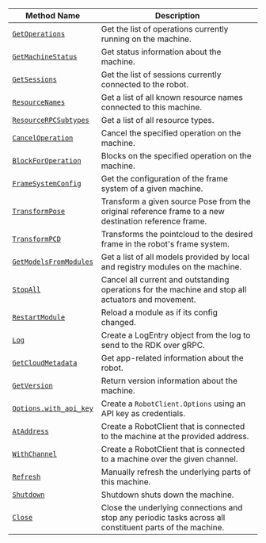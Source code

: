 <!-- prettier-ignore -->
| Method Name | Description |
| ----------- | ----------- |
| [`GetOperations`](/dev/reference/apis/robot/#getoperations) | Get the list of operations currently running on the machine. |
| [`GetMachineStatus`](/dev/reference/apis/robot/#getmachinestatus) | Get status information about the machine. |
| [`GetSessions`](/dev/reference/apis/robot/#getsessions) | Get the list of sessions currently connected to the robot. |
| [`ResourceNames`](/dev/reference/apis/robot/#resourcenames) | Get a list of all known resource names connected to this machine. |
| [`ResourceRPCSubtypes`](/dev/reference/apis/robot/#resourcerpcsubtypes) | Get a list of all resource types. |
| [`CancelOperation`](/dev/reference/apis/robot/#canceloperation) | Cancel the specified operation on the machine. |
| [`BlockForOperation`](/dev/reference/apis/robot/#blockforoperation) | Blocks on the specified operation on the machine. |
| [`FrameSystemConfig`](/dev/reference/apis/robot/#framesystemconfig) | Get the configuration of the frame system of a given machine. |
| [`TransformPose`](/dev/reference/apis/robot/#transformpose) | Transform a given source Pose from the original reference frame to a new destination reference frame. |
| [`TransformPCD`](/dev/reference/apis/robot/#transformpcd) | Transforms the pointcloud to the desired frame in the robot's frame system. |
| [`GetModelsFromModules`](/dev/reference/apis/robot/#getmodelsfrommodules) | Get a list of all models provided by local and registry modules on the machine. |
| [`StopAll`](/dev/reference/apis/robot/#stopall) | Cancel all current and outstanding operations for the machine and stop all actuators and movement. |
| [`RestartModule`](/dev/reference/apis/robot/#restartmodule) | Reload a module as if its config changed. |
| [`Log`](/dev/reference/apis/robot/#log) | Create a LogEntry object from the log to send to the RDK over gRPC. |
| [`GetCloudMetadata`](/dev/reference/apis/robot/#getcloudmetadata) | Get app-related information about the robot. |
| [`GetVersion`](/dev/reference/apis/robot/#getversion) | Return version information about the machine. |
| [`Options.with_api_key`](/dev/reference/apis/robot/#optionswith_api_key) | Create a `RobotClient.Options` using an API key as credentials. |
| [`AtAddress`](/dev/reference/apis/robot/#ataddress) | Create a RobotClient that is connected to the machine at the provided address. |
| [`WithChannel`](/dev/reference/apis/robot/#withchannel) | Create a RobotClient that is connected to a machine over the given channel. |
| [`Refresh`](/dev/reference/apis/robot/#refresh) | Manually refresh the underlying parts of this machine. |
| [`Shutdown`](/dev/reference/apis/robot/#shutdown) | Shutdown shuts down the machine. |
| [`Close`](/dev/reference/apis/robot/#close) | Close the underlying connections and stop any periodic tasks across all constituent parts of the machine. |
